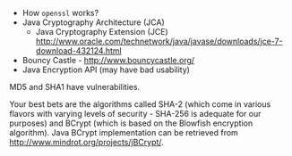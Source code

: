 - How `openssl` works?
- Java Cryptography Architecture (JCA) 
    + Java Cryptography Extension (JCE) http://www.oracle.com/technetwork/java/javase/downloads/jce-7-download-432124.html
- Bouncy Castle - http://www.bouncycastle.org/
- Java Encryption API (may have bad usability)

MD5 and SHA1 have vulnerabilities.

Your best bets are the algorithms called SHA-2 (which come in various flavors with varying levels of security - SHA-256 is adequate for our purposes) and BCrypt (which is based on the Blowfish encryption algorithm). Java BCrypt implementation can be retrieved from http://www.mindrot.org/projects/jBCrypt/.
